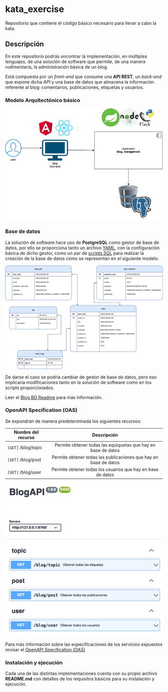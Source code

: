 # kata_exercise
Repositorio que contiene el código básico necesario para llevar a cabo la kata.

## Descripción

En este repositorio podrás encontrar la implementación, en múltiples lenguajes, de una solución de software que permite, de una manera rudimentaria, la administración básica de un blog.

Está compuesta por un *front-end* que consume una **API REST**, un *back-end* que expone dicha *API* y una base de datos que almacena la información referente al blog: comentarios, publicaciones, etiquetas y usuarios.

### Modelo Arquitectónico básico

![Modelo de componentes](diagrams/blog_components.jpg)

### Base de datos
La solución de software hace uso de **PostgreSQL** como gestor de base de datos, por ello se proporciona tanto un archivo [YAML](blog_db/docker-compose.yaml), con la configuración básica de dicho gestor, como un par de [scripts SQL](blog_db/init/) para realizar la creación de la base de datos como se representan en el siguiente modelo:


![Modelo de base de datos](diagrams/blog_database.svg)


De darse el caso se podría cambiar de gestor de base de datos, pero eso implicaría modificaciones tanto en la solución de software como en los scripts proporcionados.

Leer el [Blog BD Readme](blog_db/README.md) para más información.

### OpenAPI Specification (OAS)

Se expondrán de manera predeterminada los siguientes recursos:

| Nombre del recurso        | Descripción           | 
| ------------------------- |:-------------:| 
| `[GET]` /blog/topic         | Permite obtener todas las equiquetas que hay en base de datos      | 
| `[GET]` /blog/post          | Permite obtener todas las publicaciones que hay en base de datos      | 
| `[GET]` /blog/user          | Permite obtener todas los usuarios que hay en base de datos           | 

![Vista previa OAS](diagrams/blog_oas.png)

Para más información sobre las especificaciones de los servicios expuestos revisar el [OpenAPI Specification (OAS)](diagrams/blog_oas.json)

### Instalación y ejecución

Cada una de las distintas implementaciones cuenta con su propio archivo **README.md** con detalles de los requisitos básicos para su instalación y ejecución.